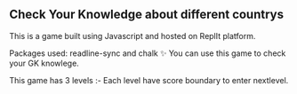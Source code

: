 Check Your Knowledge about different countrys 
---------------------------------------------------
This is a game built using Javascript and hosted on ReplIt platform.

Packages used: readline-sync and chalk ✨ 
You can use this game to check your GK knowlege.



This game has 3 levels :-
Each level have score boundary to enter nextlevel.

